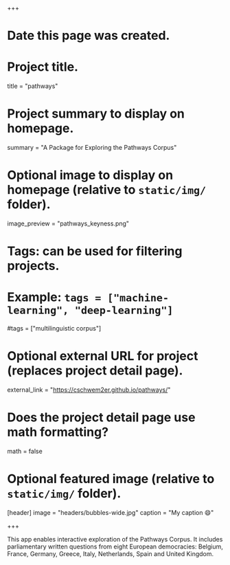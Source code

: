 +++
# Date this page was created.


# Project title.
title = "pathways"

# Project summary to display on homepage.
summary = "A Package for Exploring the Pathways Corpus"

# Optional image to display on homepage (relative to `static/img/` folder).
image_preview = "pathways_keyness.png"

# Tags: can be used for filtering projects.
# Example: `tags = ["machine-learning", "deep-learning"]`
#tags = ["multilinguistic corpus"]

# Optional external URL for project (replaces project detail page).
external_link = "https://cschwem2er.github.io/pathways/"

# Does the project detail page use math formatting?
math = false

# Optional featured image (relative to `static/img/` folder).
[header]
image = "headers/bubbles-wide.jpg"
caption = "My caption :smile:"

+++

This app enables interactive exploration of the Pathways Corpus. It includes parliamentary written questions from eight European democracies: Belgium, France, Germany, Greece, Italy, Netherlands, Spain and United Kingdom.